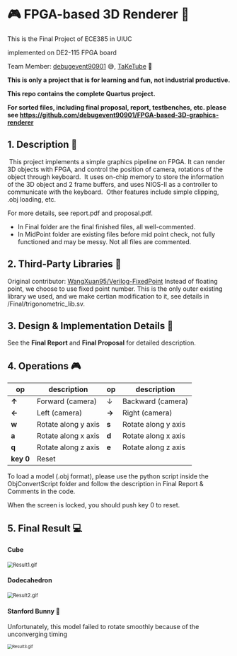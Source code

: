 # :video_game: ​FPGA-based 3D Renderer :space_invader:
This is the Final Project of ECE385 in UIUC 

implemented on DE2-115 FPGA board

Team Member: [debugevent90901](https://github.com/debugevent90901) :sweat_smile:, [TaKeTube](https://github.com/TaKeTube) :tanabata_tree:

**This is only a project that is for learning and fun, not industrial productive.**

**This repo contains the complete Quartus project.**

**For sorted files, including final proposal, report, testbenches, etc. please see https://github.com/debugevent90901/FPGA-based-3D-graphics-renderer**

## 1. Description :page_facing_up:
​	This project implements a simple graphics pipeline on FPGA. It can render 3D objects with FPGA, and control the position of camera, rotations of the object through keyboard.
​	It uses on-chip memory to store the information of the 3D object and 2 frame buffers, and uses NIOS-II as a controller to communicate with the keyboard.
​	Other features include simple clipping, .obj loading, etc.

For more details, see report.pdf and proposal.pdf.

+   In Final folder are the final finished files, all well-commented.
+    In MidPoint folder are existing files before mid point check, not fully functioned and may be messy. Not all files are commented.

## 2. Third-Party Libraries :rocket:
Original contributor: [WangXuan95/Verilog-FixedPoint](https://github.com/WangXuan95/Verilog-FixedPoint)
Instead of floating point, we choose to use fixed point number. This is the only outer existing library we used, and we make certian modification to it, see details in /Final/trigonometric_lib.sv.

## 3. Design & Implementation Details :page_with_curl:

See the **Final Report** and **Final Proposal** for detailed description.

## 4. Operations​ :video_game:

| op        | description         | op    | description         |
| --------- | ------------------- | ----- | ------------------- |
| **↑**     | Forward (camera)    | ↓     | Backward (camera)   |
| **←**     | Left (camera)       | **→** | Right (camera)      |
| **w**     | Rotate along y axis | **s** | Rotate along y axis |
| **a**     | Rotate along x axis | **d** | Rotate along x axis |
| **q**     | Rotate along z axis | **e** | Rotate along z axis |
| **key 0** | Reset               |       |                     |

To load a model (.obj format), please use the python script inside the ObjConvertScript folder and follow the description in Final Report & Comments in the code.

When the screen is locked, you should push key 0 to reset.


## 5. Final Result :computer:

#### Cube

<img src="https://github.com/debugevent90901/FPGA-based-3D-graphics-renderer/blob/main/Result1.gif?raw=true" alt="Result1.gif" style="zoom:80%;" />

#### Dodecahedron

<img src="https://github.com/debugevent90901/FPGA-based-3D-graphics-renderer/blob/main/Result2.gif?raw=true" alt="Result2.gif" style="zoom:80%;" />

#### Stanford Bunny :rabbit2:

Unfortunately, this model failed to rotate smoothly because of the unconverging timing

<img src="https://github.com/debugevent90901/FPGA-based-3D-graphics-renderer/blob/main/Result3.gif?raw=true" alt="Result3.gif" style="zoom: 67%;" />